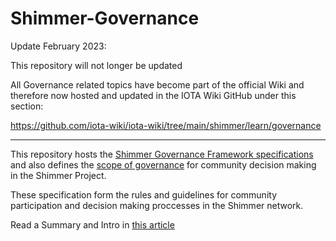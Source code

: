 # Shimmer-Governance

Update February 2023:

This repository will not longer be updated

All Governance related topics have become part of the official Wiki and therefore now hosted and updated in the IOTA Wiki GitHub under this section:

https://github.com/iota-wiki/iota-wiki/tree/main/shimmer/learn/governance

---

This repository hosts the [Shimmer Governance Framework specifications](https://github.com/iota-community/Shimmer-Governance/blob/main/The%20Shimmer%20Governance%20Framework.md) and also defines the [scope of governance](https://github.com/iota-community/Shimmer-Governance/blob/main/governance-scope.md) for community decision making in the Shimmer Project.

These specification form the rules and guidelines for community participation and decision making proccesses in the Shimmer network.

Read a Summary and Intro in [this article](https://github.com/iota-community/Shimmer-Governance/blob/main/Shimmer%20Governance%20Intro.md)

